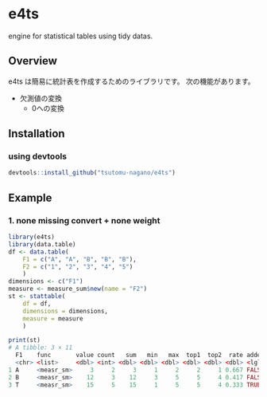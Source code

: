 # e4ts
engine for statistical tables using tidy datas.


## Overview
e4ts は簡易に統計表を作成するためのライブラリです。
次の機能があります。
- 欠測値の変換
  - 0への変換

## Installation
### using devtools
```R
devtools::install_github("tsutomu-nagano/e4ts")
```

## Example
### 1. none missing convert + none weight
```R
library(e4ts)
library(data.table)
df <- data.table(
	F1 = c("A", "A", "B", "B", "B"),
	F2 = c("1", "2", "3", "4", "5")
	)
dimensions <- c("F1")
measure <- measure_sum$new(name = "F2")
st <- stattable(
	df = df,
	dimensions = dimensions,
	measure = measure
	)

print(st)
# A tibble: 3 × 11
  F1    func       value count   sum   min   max  top1  top2  rate added
  <chr> <list>     <dbl> <int> <dbl> <dbl> <dbl> <dbl> <dbl> <dbl> <lgl>
1 A     <measr_sm>     3     2     3     1     2     2     1 0.667 FALSE
2 B     <measr_sm>    12     3    12     3     5     5     4 0.417 FALSE
3 T     <measr_sm>    15     5    15     1     5     5     4 0.333 TRUE 

```

